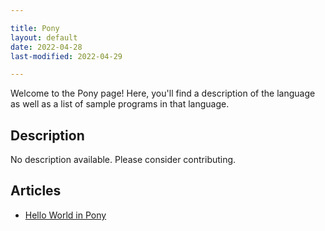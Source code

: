 ```yaml
---

title: Pony
layout: default
date: 2022-04-28
last-modified: 2022-04-29

---
```


Welcome to the Pony page! Here, you'll find a description of the language as well as a list of sample programs in that language.

## Description

No description available. Please consider contributing.

## Articles

- [Hello World in Pony](https://sampleprograms.io/projects/hello-world/pony)